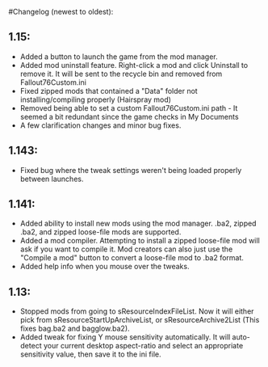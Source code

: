 #Changelog (newest to oldest):

  ## 1.15:
  -  Added a button to launch the game from the mod manager.
  -  Added mod uninstall feature. Right-click a mod and click Uninstall to remove it. It will be sent to the recycle bin and removed from Fallout76Custom.ini
  -  Fixed zipped mods that contained a "Data" folder not installing/compiling properly (Hairspray mod)
  -  Removed being able to set a custom Fallout76Custom.ini path - It seemed a bit redundant since the game checks in My Documents
  -  A few clarification changes and minor bug fixes.

  ## 1.143:
  -  Fixed bug where the tweak settings weren't being loaded properly between launches.

  ## 1.141:
  - Added ability to install new mods using the mod manager. .ba2, zipped .ba2, and zipped loose-file mods are supported.
  -  Added a mod compiler. Attempting to install a zipped loose-file mod will ask if you want to compile it. Mod creators can also just use the "Compile a mod" button to convert a loose-file mod to .ba2 format.
  -  Added help info when you mouse over the tweaks.

  ## 1.13:
  - Stopped mods from going to sResourceIndexFileList. Now it will either pick from sResourceStartUpArchiveList, or sResourceArchive2List (This fixes bag.ba2 and bagglow.ba2).
  - Added tweak for fixing Y mouse sensitivity automatically. It will auto-detect your current desktop aspect-ratio and select an appropriate sensitivity value, then save it to the ini file.
